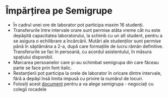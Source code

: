 # Împărțirea pe Semigrupe

* În cadrul unei ore de laborator pot participa maxim 16 studenți.
* Transferurile între intervale orare sunt permise atâta vreme cât nu este depășită capacitatea laboratorului, la schimb cu un alt student, pentru a se asigura o echilibrare a încărcării. Mutări ale studenților sunt permise până în săptămâna a 2-a, după care formațiile de lucru rămân definitive. Transferurile se fac în persoană, cu acordul asistentului, în măsura spațiului disponibil.
* Marcarea persoanelor care și-au schimbat semigrupa din care făceau parte se face prin font italic.
* Restanțierii pot participa la orele de laborator în oricare dintre intervale, fără a depăși însă limita impusă cu privire la numărul de locuri.
* Folosiți acest [document](https://ctipub-my.sharepoint.com/:x:/g/personal/dragos_niculescu_upb_ro/Eafr5uQcSX1Fquu2VpVavvcBjuJutq4MOagBYGIcTjSNag?e=w75hRa) pentru a va alege semigrupa - negociați cu colegii rocadele
